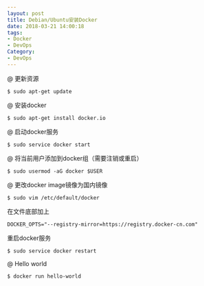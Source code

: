 ```yaml
---
layout: post
title: Debian/Ubuntu安装Docker
date: 2018-03-21 14:00:18
tags:
- Docker
- DevOps
Category:
- DevOps
---
```

@ 更新资源

 `$ sudo apt-get update`

@ 安装docker

`$ sudo apt-get install docker.io`

@ 启动docker服务

`$ sudo service docker start`

@ 将当前用户添加到docker组（需要注销或重启）

`$ sudo usermod -aG docker $USER`

@ 更改docker image镜像为国内镜像

`$ sudo vim /etc/default/docker`

在文件底部加上

`DOCKER_OPTS="--registry-mirror=https://registry.docker-cn.com"`

重启docker服务

`$ sudo service docker restart`

@ Hello world

`$ docker run hello-world`